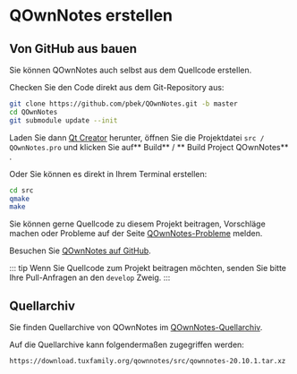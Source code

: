# QOwnNotes erstellen

## Von GitHub aus bauen

Sie können QOwnNotes auch selbst aus dem Quellcode erstellen.

Checken Sie den Code direkt aus dem Git-Repository aus:

```bash
git clone https://github.com/pbek/QOwnNotes.git -b master
cd QOwnNotes
git submodule update --init
```

Laden Sie dann [Qt Creator](https://www.qt.io/download-open-source) herunter, öffnen Sie die Projektdatei `src / QOwnNotes.pro` und klicken Sie auf** Build** / ** Build Project QOwnNotes** .

Oder Sie können es direkt in Ihrem Terminal erstellen:

```bash
cd src
qmake
make
```

Sie können gerne Quellcode zu diesem Projekt beitragen, Vorschläge machen oder Probleme auf der Seite [QOwnNotes-Probleme](https://github.com/pbek/QOwnNotes/issues) melden.

Besuchen Sie [QOwnNotes auf GitHub](https://github.com/pbek/QOwnNotes).

::: tip
Wenn Sie Quellcode zum Projekt beitragen möchten, senden Sie bitte Ihre Pull-Anfragen an den `develop` Zweig.
:::

## Quellarchiv

Sie finden Quellarchive von QOwnNotes im [QOwnNotes-Quellarchiv](https://download.tuxfamily.org/qownnotes/src/).

Auf die Quellarchive kann folgendermaßen zugegriffen werden:

`https://download.tuxfamily.org/qownnotes/src/qownnotes-20.10.1.tar.xz`
